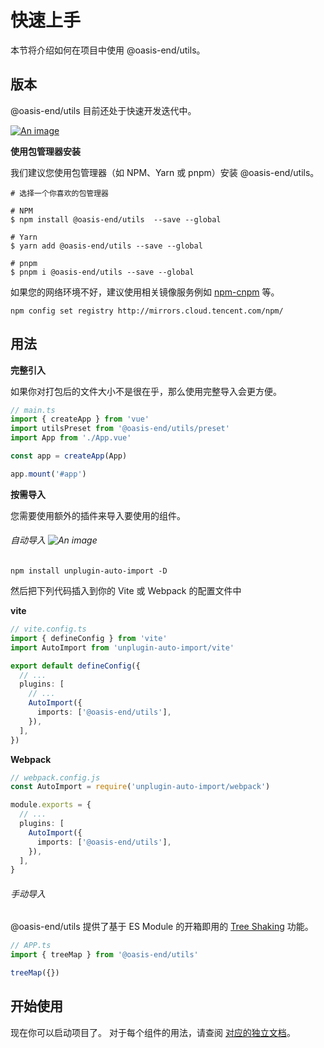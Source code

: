 # 快速上手

本节将介绍如何在项目中使用 @oasis-end/utils。

## 版本

@oasis-end/utils 目前还处于快速开发迭代中。

[![An image](/image/share.svg)](https://github.com/joo1es/utils)


**使用包管理器安装**

我们建议您使用包管理器（如 NPM、Yarn 或 pnpm）安装 @oasis-end/utils。
````
# 选择一个你喜欢的包管理器

# NPM
$ npm install @oasis-end/utils  --save --global

# Yarn
$ yarn add @oasis-end/utils --save --global

# pnpm
$ pnpm i @oasis-end/utils --save --global
````

如果您的网络环境不好，建议使用相关镜像服务例如 [npm-cnpm](https://github.com/cnpm/cnpm) 等。
```
npm config set registry http://mirrors.cloud.tencent.com/npm/
```

## 用法

**完整引入**

如果你对打包后的文件大小不是很在乎，那么使用完整导入会更方便。
```ts
// main.ts
import { createApp } from 'vue'
import utilsPreset from '@oasis-end/utils/preset'
import App from './App.vue'

const app = createApp(App)

app.mount('#app')
```

**按需导入**

您需要使用额外的插件来导入要使用的组件。
###### <div class="auto-import">自动导入 ![An image](/image/recommend.svg)</div>
```
npm install unplugin-auto-import -D
```
然后把下列代码插入到你的 Vite 或 Webpack 的配置文件中

**vite**
```ts
// vite.config.ts
import { defineConfig } from 'vite'
import AutoImport from 'unplugin-auto-import/vite'

export default defineConfig({
  // ...
  plugins: [
    // ...
    AutoImport({
      imports: ['@oasis-end/utils'],
    }),
  ],
})
```
**Webpack**
```ts
// webpack.config.js
const AutoImport = require('unplugin-auto-import/webpack')

module.exports = {
  // ...
  plugins: [
    AutoImport({
      imports: ['@oasis-end/utils'],
    }),
  ],
}
```

###### 手动导入

@oasis-end/utils 提供了基于 ES Module 的开箱即用的 [Tree Shaking](https://webpack.js.org/guides/tree-shaking/)  功能。
```ts
// APP.ts
import { treeMap } from '@oasis-end/utils'

treeMap({})
```


## 开始使用

现在你可以启动项目了。 对于每个组件的用法，请查阅 [对应的独立文档](/api-examples)。
